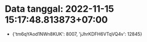 # Data tanggal: 2022-11-15 15:17:48.813873+07:00

* {'tm6qYAod1NWn8KUK': 8007, 'jJhrKDFH6VTqVQ4v': 12845}
